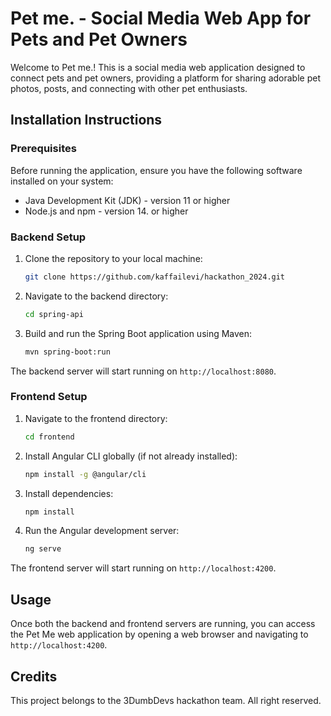 # Pet me. - Social Media Web App for Pets and Pet Owners

Welcome to Pet me.! This is a social media web application designed to connect pets and pet owners, providing a platform for sharing adorable pet photos, posts, and connecting with other pet enthusiasts.

## Installation Instructions

### Prerequisites
Before running the application, ensure you have the following software installed on your system:

- Java Development Kit (JDK) - version 11 or higher
- Node.js and npm - version 14. or higher

### Backend Setup
1. Clone the repository to your local machine:
   ```bash
   git clone https://github.com/kaffailevi/hackathon_2024.git
3. Navigate to the backend directory:
   ```bash
   cd spring-api 
5. Build and run the Spring Boot application using Maven:
   ```bash
   mvn spring-boot:run 

The backend server will start running on `http://localhost:8080`.

### Frontend Setup
1. Navigate to the frontend directory:
   ```bash
   cd frontend 
3. Install Angular CLI globally (if not already installed):
   ```bash
   npm install -g @angular/cli 
4. Install dependencies:
   ```bash
   npm install 
6. Run the Angular development server:
   ```bash
   ng serve 

The frontend server will start running on `http://localhost:4200`.

## Usage
Once both the backend and frontend servers are running, you can access the Pet Me web application by opening a web browser and navigating to `http://localhost:4200`.

## Credits
This project belongs to the 3DumbDevs hackathon team. All right reserved.












